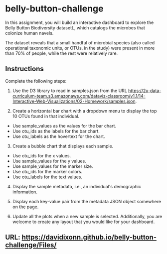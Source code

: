 # belly-button-challenge
In this assignment, you will build an interactive dashboard to explore the Belly Button Biodiversity datasetL, which catalogs the microbes that colonize human navels.

The dataset reveals that a small handful of microbial species (also called operational taxonomic units, or OTUs, in the study) were present in more than 70% of people, while the rest were relatively rare.

## Instructions
Complete the following steps:

1. Use the D3 library to read in samples.json from the URL https://2u-data-curriculum-team.s3.amazonaws.com/dataviz-classroom/v1.1/14-Interactive-Web-Visualizations/02-Homework/samples.json.

2. Create a horizontal bar chart with a dropdown menu to display the top 10 OTUs found in that individual.

- Use sample_values as the values for the bar chart.
- Use otu_ids as the labels for the bar chart.
- Use otu_labels as the hovertext for the chart.

3. Create a bubble chart that displays each sample.

- Use otu_ids for the x values.
- Use sample_values for the y values.
- Use sample_values for the marker size.
- Use otu_ids for the marker colors.
- Use otu_labels for the text values.

4. Display the sample metadata, i.e., an individual's demographic information.

5. Display each key-value pair from the metadata JSON object somewhere on the page.

6. Update all the plots when a new sample is selected. Additionally, you are welcome to create any layout that you would like for your dashboard.

## URL: https://davidixonn.github.io/belly-button-challenge/Files/
